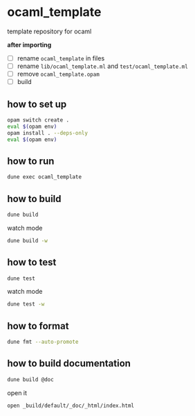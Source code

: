 # ocaml_template

template repository for ocaml

**after importing**

- [ ] rename `ocaml_template` in files
- [ ] rename `lib/ocaml_template.ml` and `test/ocaml_template.ml`
- [ ] remove `ocaml_template.opam`
- [ ] build

## how to set up

```bash
opam switch create .
eval $(opam env)
opam install . --deps-only
eval $(opam env)
```

## how to run

```bash
dune exec ocaml_template
```

## how to build

```bash
dune build
```

watch mode

```bash
dune build -w
```

## how to test

```bash
dune test
```

watch mode

```bash
dune test -w
```

## how to format

```bash
dune fmt --auto-promote
```

## how to build documentation

```bash
dune build @doc
```

open it

```bash
open _build/default/_doc/_html/index.html
```
